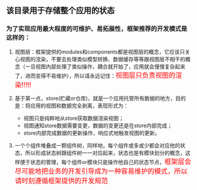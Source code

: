 ## 该目录用于存储整个应用的状态

### 为了实现应用最大程度的可维护、易拓展性，框架推荐的开发模式是这样的：

1. 视图层：框架提供的modules和components都是视图层的概念，它应该只关心视图的渲染，不要去处理类似模型转换、数据缓存等等跟视图层不相干的概念（一旦视图内部处理了类似操作，耦合就开始了，应用就会慢慢复杂起来了，进而变得不易维护），所以请永远记住：<font color=red size=4>视图层只负责视图的渲染!!!!!</font>
 
2. 基于第一点，store(贮藏or仓库)，就是一个应用托管所有数据的地方，目的是：将应用的视图和数据完全剥离，表现形式为：

    * 视图只是纯粹地从store获取数据渲染视图；
    * 视图通知store数据需要变更，数据的变更还是在store内部完成；
    * store内部完成数据的更新操作，响应式地触发视图的更新。

3. 一个个组件堆叠成一颗组件树，同样地，每个组件或多或少都会对应他的状态，所以形成状态树跟组件树一一对应起来，状态也是有模块划分的概念，这样便于状态的管理，每个组件or模块只是操作他自己的状态节点，<font color=red size=4>框架层会尽可能地把业务的开发引导成为一种容易维护的模式，所以请时刻遵循框架提供的开发规范</font>